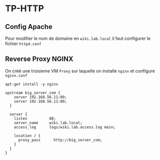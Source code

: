# TP-HTTP

## Config Apache

Pour modifier le nom de domaine en `wiki.lab.local` il faut configurer le fichier `httpd.conf` 

## Reverse Proxy NGINX

On créé une troisieme VM `Proxy` sur laquelle on installe `nginx` et configure `nginx.conf`

`apt-get install -y nginx`

```
upstream big_server_com {
    server 192.168.56.11:80;
    server 192.168.56.12:80;
  }

  server {
    listen          80;
    server_name     wiki.lab.local;
    access_log      logs/wiki.lab.access.log main;

    location / {
      proxy_pass      http://big_server_com;
    }
  }
}
```